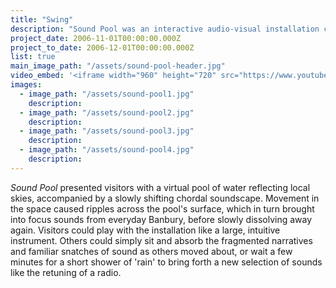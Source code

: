 ```yaml
---
title: "Swing"
description: "Sound Pool was an interactive audio-visual installation created for an exhibition at Banbury Museum"
project_date: 2006-11-01T00:00:00.000Z
project_to_date: 2006-12-01T00:00:00.000Z
list: true
main_image_path: "/assets/sound-pool-header.jpg"
video_embed: '<iframe width="960" height="720" src="https://www.youtube-nocookie.com/embed/YNe03b5BxLM?rel=0" frameborder="0" allowfullscreen></iframe>'
images:
  - image_path: "/assets/sound-pool1.jpg"
    description:
  - image_path: "/assets/sound-pool2.jpg"
    description:
  - image_path: "/assets/sound-pool3.jpg"
    description:
  - image_path: "/assets/sound-pool4.jpg"
    description:
---
```

_Sound Pool_ presented visitors with a virtual pool of water reflecting local skies,
accompanied by a slowly shifting chordal soundscape. Movement in the space caused ripples 
across the pool's surface, which in turn brought into focus sounds from everyday Banbury, 
before slowly dissolving away again. Visitors could play with the installation like a large,
intuitive instrument. Others could simply sit and absorb the fragmented narratives and familiar
snatches of sound as others moved about, or wait a few minutes for a short shower of 'rain' 
to bring forth a new selection of sounds like the retuning of a radio.